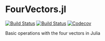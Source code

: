 # FourVectors.jl

[![Build Status](https://travis-ci.com/mmikhasenko/FourVectors.jl.svg?branch=master)](https://travis-ci.com/mmikhasenko/FourVectors.jl)
[![Build Status](https://ci.appveyor.com/api/projects/status/github/mmikhasenko/FourVectors.jl?svg=true)](https://ci.appveyor.com/project/mmikhasenko/FourVectors-jl)
[![Codecov](https://codecov.io/gh/mmikhasenko/FourVectors.jl/branch/master/graph/badge.svg)](https://codecov.io/gh/mmikhasenko/FourVectors.jl)

Basic operations with the four vectors in Julia

